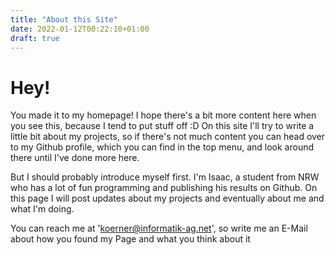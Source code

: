 ```yaml
---
title: "About this Site"
date: 2022-01-12T00:22:10+01:00
draft: true
---
```

# Hey!
You made it to my homepage! I hope there's a bit more content here when you see this, because I tend to put stuff off :D
On this site I'll try to write a little bit about my projects, so if there's not much content you can head over to my Github profile, which you can find in the top menu, and look around there until I've done more here.

But I should probably introduce myself first. I'm Isaac, a student from NRW who has a lot of fun programming and publishing his results on Github.
On this page I will post updates about my projects and eventually about me and what I'm doing. 

You can reach me at 'koerner@informatik-ag.net', so write me an E-Mail about how you found my Page and what you think about it